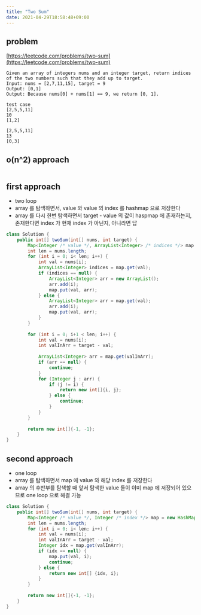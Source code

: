 ```yaml
---
title: "Two Sum"
date: 2021-04-29T18:58:48+09:00
---
```


## problem
[https://leetcode.com/problems/two-sum](https://leetcode.com/problems/two-sum)
```
Given an array of integers nums and an integer target, return indices of the two numbers such that they add up to target.
Input: nums = [2,7,11,15], target = 9
Output: [0,1]
Output: Because nums[0] + nums[1] == 9, we return [0, 1].

test case
[2,5,5,11]
10
[1,2]

[2,5,5,11]
13
[0,3]
```

## o(n^2) approach
```java

```

## first approach
- two loop
- array 를 탐색하면서, value 와 value 의 index 를 hashmap 으로 저장한다
- array 를 다시 한번 탐색하면서 target - value 의 값이 haspmap 에 존재하는지, 존재한다면 index 가 현재 index 가 아닌지, 아니라면 답

```java
class Solution {
    public int[] twoSum(int[] nums, int target) {
        Map<Integer /* value */, ArrayList<Integer> /* indices */> map = new HashMap<>();
        int len = nums.length;
        for (int i = 0; i< len; i++) {
            int val = nums[i];
            ArrayList<Integer> indices = map.get(val);
            if (indices == null) {
                ArrayList<Integer> arr = new ArrayList();
                arr.add(i);
                map.put(val, arr);
            } else {
                ArrayList<Integer> arr = map.get(val);
                arr.add(i);
                map.put(val, arr);
            }
        }
        
        for (int i = 0; i+1 < len; i++) {
            int val = nums[i];
            int valInArr = target - val;
            
            ArrayList<Integer> arr = map.get(valInArr);
            if (arr == null) {
                continue;
            }
            for (Integer j : arr) {
                if (j != i) {
                    return new int[]{i, j};
                } else {
                    continue;
                }
            }
        }
        
        return new int[]{-1, -1};
    }
}
```

## second approach
- one loop
- array 를 탐색하면서 map 에 value 와 해당 index 를 저장한다
- array 의 후반부를 탐색할 때 앞서 탐색한 value 들이 이미 map 에 저장되어 있으므로 one loop 으로 해결 가능

```java
class Solution {
    public int[] twoSum(int[] nums, int target) {
        Map<Integer /* value */, Integer /* index */> map = new HashMap<>();
        int len = nums.length;
        for (int i = 0; i< len; i++) {
            int val = nums[i];
            int valInArr = target - val;
            Integer idx = map.get(valInArr);
            if (idx == null) {
                map.put(val, i);
                continue;
            } else {
                return new int[] {idx, i};
            }
        }
        
        return new int[]{-1, -1};
    }
}
```